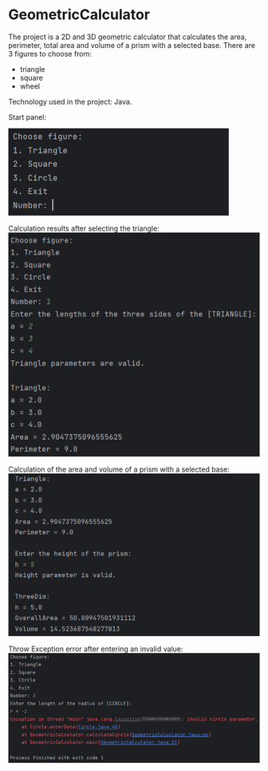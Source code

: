 # GeometricCalculator
The project is a 2D and 3D geometric calculator that calculates the area, perimeter, total area and volume of a prism with a selected base. There are 3 figures to choose from:

- triangle
- square
- wheel

Technology used in the project: Java.

Start panel:

![1](https://github.com/karoldziadkowiec/GeometricCalculator/blob/master/photos/1.png)

Calculation results after selecting the triangle:
![2](https://github.com/karoldziadkowiec/GeometricCalculator/blob/master/photos/2.png)

Calculation of the area and volume of a prism with a selected base:
![3](https://github.com/karoldziadkowiec/GeometricCalculator/blob/master/photos/3.png)

Throw Exception error after entering an invalid value:
![4](https://github.com/karoldziadkowiec/GeometricCalculator/blob/master/photos/4.png)
